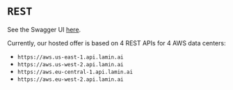 # `REST`

See the Swagger UI [here](https://aws.us-east-1.lamin.ai/_docs).

Currently, our hosted offer is based on 4 REST APIs for 4 AWS data centers:

- `https://aws.us-east-1.api.lamin.ai`
- `https://aws.us-west-2.api.lamin.ai`
- `https://aws.eu-central-1.api.lamin.ai`
- `https://aws.eu-west-2.api.lamin.ai`
